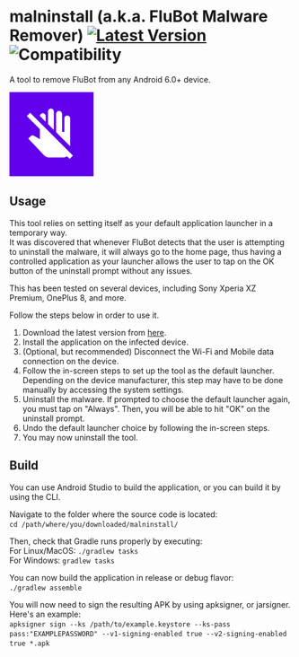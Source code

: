 # malninstall (a.k.a. FluBot Malware Remover) [![Latest Version](https://img.shields.io/github/v/release/linuxct/malninstall)](https://github.com/linuxct/malninstall/releases/latest) ![Compatibility](https://img.shields.io/badge/compat-API%2023%2B-brightgreen)

A tool to remove FluBot from any Android 6.0+ device.

<img src="https://raw.githubusercontent.com/linuxct/malninstall/main/app/src/main/ic_launcher-playstore.png" alt="icon" width="150"/>

## Usage

This tool relies on setting itself as your default application launcher in a temporary way.  
It was discovered that whenever FluBot detects that the user is attempting to uninstall the malware, it will always go to the home page, thus having a controlled application as your launcher allows the user to tap on the OK button of the uninstall prompt without any issues.  

This has been tested on several devices, including Sony Xperia XZ Premium, OnePlus 8, and more.  

Follow the steps below in order to use it.

1. Download the latest version from [here](https://github.com/linuxct/malninstall/releases/latest).
2. Install the application on the infected device.
3. (Optional, but recommended) Disconnect the Wi-Fi and Mobile data connection on the device.
4. Follow the in-screen steps to set up the tool as the default launcher. Depending on the device manufacturer, this step may have to be done manually by accessing the system settings.
5. Uninstall the malware. If prompted to choose the default launcher again, you must tap on "Always". Then, you will be able to hit "OK" on the uninstall prompt.
6. Undo the default launcher choice by following the in-screen steps. 
7. You may now uninstall the tool.

## Build

You can use Android Studio to build the application, or you can build it by using the CLI.  

Navigate to the folder where the source code is located:  
```cd /path/where/you/downloaded/malninstall/```  

Then, check that Gradle runs properly by executing:  
For Linux/MacOS: `./gradlew tasks`  
For Windows: `gradlew tasks`  

You can now build the application in release or debug flavor:   
`./gradlew assemble`  

You will now need to sign the resulting APK by using apksigner, or jarsigner. Here's an example:  
```apksigner sign --ks /path/to/example.keystore --ks-pass pass:"EXAMPLEPASSWORD" --v1-signing-enabled true --v2-signing-enabled true *.apk```  


